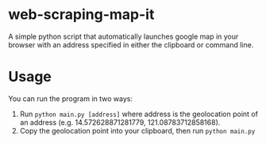 # web-scraping-map-it
A simple python script that automatically launches google map in your browser with an address specified in either the clipboard or command line.

# Usage
You can run the program in two ways:
1. Run `python main.py [address]` where address is the geolocation point of an address (e.g. 14.572628871281779, 121.08783712858168).
2. Copy the geolocation point into your clipboard, then run `python main.py`
